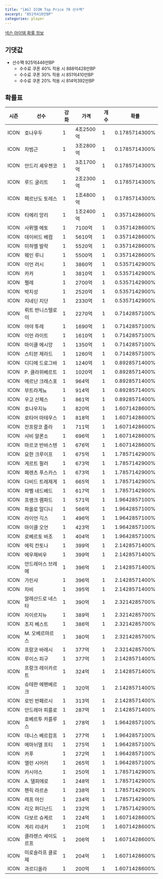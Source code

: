 ```yaml
---
title: "[AG] ICON Top Price 70 선수팩"
excerpt: "851억410만BP"
categories: player
---
```

[넥슨 아이템 확률 정보](http://iteminfo.nexon.com/probability/fo4?sn=5726)

## 기댓값
- 선수팩 925억446만BP
  - 수수료 쿠폰 40% 적용 시 888억428만BP
  - 수수료 쿠폰 30% 적용 시 851억410만BP
  - 수수료 쿠폰 20% 적용 시 814억392만BP


## 확률표

|시즌|선수|강화|가격|개수|확률|
|---|---|---|---|---|---|
|ICON|호나우두|1|4조2500억|1|0.1785714300%|
|ICON|차범근|1|3조2800억|1|0.1785714300%|
|ICON|안드리 셰우첸코|1|3조1700억|1|0.1785714300%|
|ICON|루드 굴리트|1|2조2300억|1|0.1785714300%|
|ICON|페르난도 토레스|1|1조4800억|1|0.1785714300%|
|ICON|티에리 앙리|1|1조2400억|1|0.3571428600%|
|ICON|사뮈엘 에토|1|7100억|1|0.3571428600%|
|ICON|데이비드 베컴|1|5610억|1|0.3571428600%|
|ICON|미하엘 발락|1|5520억|1|0.3571428600%|
|ICON|웨인 루니|1|5500억|1|0.3571428600%|
|ICON|이언 러시|1|3860억|1|0.5357142900%|
|ICON|카카|1|3810억|1|0.5357142900%|
|ICON|펠레|1|2700억|1|0.5357142900%|
|ICON|박지성|1|2520억|1|0.5357142900%|
|ICON|지네딘 지단|1|2330억|1|0.5357142900%|
|ICON|뤼트 반니스텔로이|1|2270억|1|0.7142857100%|
|ICON|야야 투레|1|1690억|1|0.7142857100%|
|ICON|이언 라이트|1|1610억|1|0.7142857100%|
|ICON|마이클 에시앙|1|1350억|1|0.7142857100%|
|ICON|스티븐 제라드|1|1260억|1|0.7142857100%|
|ICON|디디에 드로그바|1|1240억|1|0.8928571400%|
|ICON|P. 클라위베르트|1|1020억|1|0.8928571400%|
|ICON|에르난 크레스포|1|964억|1|0.8928571400%|
|ICON|부트라게뇨|1|914억|1|0.8928571400%|
|ICON|우고 산체스|1|861억|1|0.8928571400%|
|ICON|호나우지뉴|1|820억|1|1.6071428600%|
|ICON|로타어 마테우스|1|818억|1|1.6071428600%|
|ICON|잔프랑코 졸라|1|711억|1|1.6071428600%|
|ICON|샤비 알론소|1|696억|1|1.6071428600%|
|ICON|마르코 반바스텐|1|676억|1|1.6071428600%|
|ICON|요한 크루이프|1|675억|1|1.7857142900%|
|ICON|게르트 뮐러|1|673억|1|1.7857142900%|
|ICON|페렌츠 푸스카스|1|673억|1|1.7857142900%|
|ICON|다비드 트레제게|1|665억|1|1.7857142900%|
|ICON|파벨 네드베드|1|617억|1|1.7857142900%|
|ICON|프랭크 램파드|1|571억|1|1.9642857100%|
|ICON|파올로 말디니|1|566억|1|1.9642857100%|
|ICON|라이언 긱스|1|496억|1|1.9642857100%|
|ICON|마이클 오언|1|423억|1|1.9642857100%|
|ICON|로베르토 바조|1|404억|1|1.9642857100%|
|ICON|에릭 칸토나|1|399억|1|2.1428571400%|
|ICON|에우제비우|1|399억|1|2.1428571400%|
|ICON|안드레아스 브레메|1|396억|1|2.1428571400%|
|ICON|가린샤|1|396억|1|2.1428571400%|
|ICON|차비|1|395억|1|2.1428571400%|
|ICON|알레산드로 네스타|1|390억|1|2.3214285700%|
|ICON|자이르지뉴|1|389억|1|2.3214285700%|
|ICON|조지 베스트|1|386억|1|2.3214285700%|
|ICON|M. 오베르마르스|1|380억|1|2.3214285700%|
|ICON|프랑코 바레시|1|377억|1|2.3214285700%|
|ICON|루이스 피구|1|377억|1|2.1428571400%|
|ICON|프랑크 레이카르트|1|324억|1|2.1428571400%|
|ICON|슈테판 에펜베르크|1|320억|1|2.1428571400%|
|ICON|로빈 반페르시|1|313억|1|2.1428571400%|
|ICON|안드레아 피를로|1|287억|1|2.1428571400%|
|ICON|호베르투 카를루스|1|278억|1|1.9642857100%|
|ICON|데니스 베르캄프|1|277억|1|1.9642857100%|
|ICON|에마뉘엘 프티|1|275억|1|1.9642857100%|
|ICON|카푸|1|272억|1|1.9642857100%|
|ICON|앨런 시어러|1|265억|1|1.9642857100%|
|ICON|카시야스|1|250억|1|1.7857142900%|
|ICON|A. 델피에로|1|248억|1|1.7857142900%|
|ICON|헨릭 라르손|1|238억|1|1.7857142900%|
|ICON|레프 야신|1|234억|1|1.7857142900%|
|ICON|리오 퍼디난드|1|232억|1|1.7857142900%|
|ICON|다보르 슈케르|1|224억|1|1.6071428600%|
|ICON|게리 리네커|1|210억|1|1.6071428600%|
|ICON|클라렌스 세이도르프|1|206억|1|1.6071428600%|
|ICON|미로슬라프 클로제|1|204억|1|1.6071428600%|
|ICON|과르디올라|1|200억|1|1.6071428600%|
